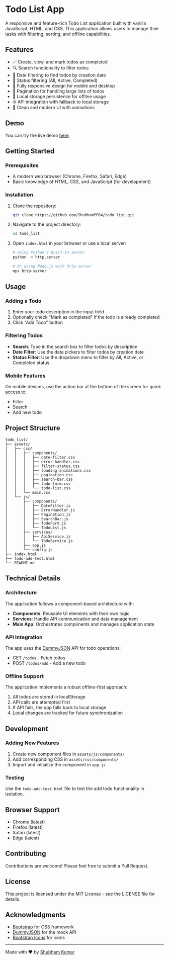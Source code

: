 # Todo List App

A responsive and feature-rich Todo List application built with vanilla JavaScript, HTML, and CSS. This application allows users to manage their tasks with filtering, sorting, and offline capabilities.

## Features

- ✅ Create, view, and mark todos as completed
- 🔍 Search functionality to filter todos
- 📅 Date filtering to find todos by creation date
- 🔄 Status filtering (All, Active, Completed)
- 📱 Fully responsive design for mobile and desktop
- 🔢 Pagination for handling large lists of todos
- 💾 Local storage persistence for offline usage
- 🌐 API integration with fallback to local storage
- 🎨 Clean and modern UI with animations

## Demo

You can try the live demo [here](https://shubhampp04.github.io/todo_list/).

## Getting Started

### Prerequisites

- A modern web browser (Chrome, Firefox, Safari, Edge)
- Basic knowledge of HTML, CSS, and JavaScript (for development)

### Installation

1. Clone the repository:
   ```bash
   git clone https://github.com/ShubhamPP04/todo_list.git
   ```

2. Navigate to the project directory:
   ```bash
   cd todo_list
   ```

3. Open `index.html` in your browser or use a local server:
   ```bash
   # Using Python's built-in server
   python -m http.server
   
   # Or using Node.js with http-server
   npx http-server
   ```

## Usage

### Adding a Todo

1. Enter your todo description in the input field
2. Optionally check "Mark as completed" if the todo is already completed
3. Click "Add Todo" button

### Filtering Todos

- **Search**: Type in the search box to filter todos by description
- **Date Filter**: Use the date pickers to filter todos by creation date
- **Status Filter**: Use the dropdown menu to filter by All, Active, or Completed status

### Mobile Features

On mobile devices, use the action bar at the bottom of the screen for quick access to:
- Filter
- Search
- Add new todo

## Project Structure

```
todo_list/
├── assets/
│   ├── css/
│   │   ├── components/
│   │   │   ├── date-filter.css
│   │   │   ├── error-handler.css
│   │   │   ├── filter-status.css
│   │   │   ├── loading-animations.css
│   │   │   ├── pagination.css
│   │   │   ├── search-bar.css
│   │   │   ├── todo-form.css
│   │   │   └── todo-list.css
│   │   └── main.css
│   └── js/
│       ├── components/
│       │   ├── DateFilter.js
│       │   ├── ErrorHandler.js
│       │   ├── Pagination.js
│       │   ├── SearchBar.js
│       │   ├── TodoForm.js
│       │   └── TodoList.js
│       ├── services/
│       │   ├── ApiService.js
│       │   └── TodoService.js
│       ├── app.js
│       └── config.js
├── index.html
├── todo-add-test.html
└── README.md
```

## Technical Details

### Architecture

The application follows a component-based architecture with:
- **Components**: Reusable UI elements with their own logic
- **Services**: Handle API communication and data management
- **Main App**: Orchestrates components and manages application state

### API Integration

The app uses the [DummyJSON](https://dummyjson.com) API for todo operations:
- GET `/todos` - Fetch todos
- POST `/todos/add` - Add a new todo

### Offline Support

The application implements a robust offline-first approach:
1. All todos are stored in localStorage
2. API calls are attempted first
3. If API fails, the app falls back to local storage
4. Local changes are tracked for future synchronization

## Development

### Adding New Features

1. Create new component files in `assets/js/components/`
2. Add corresponding CSS in `assets/css/components/`
3. Import and initialize the component in `app.js`

### Testing

Use the `todo-add-test.html` file to test the add todo functionality in isolation.

## Browser Support

- Chrome (latest)
- Firefox (latest)
- Safari (latest)
- Edge (latest)

## Contributing

Contributions are welcome! Please feel free to submit a Pull Request.

## License

This project is licensed under the MIT License - see the LICENSE file for details.

## Acknowledgments

- [Bootstrap](https://getbootstrap.com/) for CSS framework
- [DummyJSON](https://dummyjson.com) for the mock API
- [Bootstrap Icons](https://icons.getbootstrap.com/) for icons

---

Made with ❤️ by [Shubham Kumar](https://github.com/ShubhamPP04)
